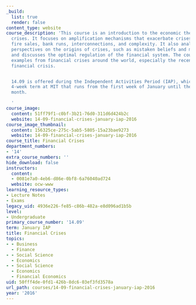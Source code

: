 ```yaml
---
_build:
  list: true
  render: false
content_type: website
course_description: 'This course is an introduction to the economic theories of financial
  crises. It focuses on amplification mechanisms that exacerbate crises, such as leverage,
  fire sales, bank runs, interconnections, and complexity. It also analyzes the different
  perspectives on the origins of crises, such as mistaken beliefs and moral hazard,
  and discusses the optimal regulation of the financial system. The course draws upon
  examples from financial crises around the world, especially the recent subprime
  financial crisis.


  14.09 is offered during the Independent Activities Period (IAP), which is a special
  4-week term at MIT that runs from the first week of January until the end of the
  month.

  '
course_image:
  content: 51ff79f1-c0bf-3b21-76d0-311d6d424b2c
  website: 14-09-financial-crises-january-iap-2016
course_image_thumbnail:
  content: 156325ce-275c-5ab5-5805-15a23bae9273
  website: 14-09-financial-crises-january-iap-2016
course_title: Financial Crises
department_numbers:
- '14'
extra_course_numbers: ''
hide_download: false
instructors:
  content:
  - 0081e7a0-4eb6-d86e-0bf8-6a76040ad724
  website: ocw-www
learning_resource_types:
- Lecture Notes
- Exams
legacy_uid: 4936e226-fe85-c86b-482a-e8d096ad1b5b
level:
- Undergraduate
primary_course_number: '14.09'
term: January IAP
title: Financial Crises
topics:
- - Business
  - Finance
- - Social Science
  - Economics
- - Social Science
  - Economics
  - Financial Economics
uid: 50fff4de-0fd1-426b-8dc6-03ef3fd3578a
url_path: courses/14-09-financial-crises-january-iap-2016
year: '2016'
---
```

